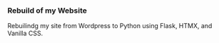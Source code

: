 ### Rebuild of my Website
Rebuilindg my site from Wordpress to Python using Flask, HTMX, and Vanilla CSS.
